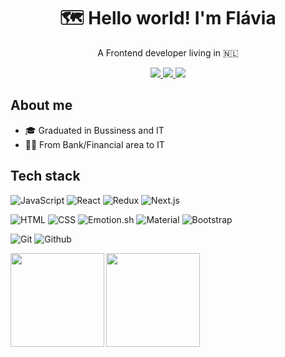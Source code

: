 
<div align='center'>
  <h1 align='center'> 
    🗺️ Hello world! I'm Flávia
  </h1>
  <p align='center'>
    A Frontend developer living in 🇳🇱
  </p>

  
  <a href="https://www.linkedin.com/in/flavia-ferri">
      <img src="https://img.shields.io/badge/LinkedIn-0077B5?style=for-the-badge&logo=linkedin&logoColor=white" />
  </a>
  <a href="https://flaviaferri.dev">
      <img src="https://img.shields.io/badge/flaviaferri.dev-0A0A0A?style=for-the-badge&logo=flaviaferri&logoColor=white" />
  </a>
  <a href="mailto: flavia_ferri@hotmail.com">
      <img src="https://img.shields.io/badge/Gmail-D14836?style=for-the-badge&logo=gmail&logoColor=white" />
  </a> 
</div>

## About me
- 🎓 Graduated in Bussiness and IT
- 👩‍💻 From Bank/Financial area to IT

## Tech stack
![JavaScript](https://img.shields.io/badge/JavaScript-F7DF1E?style=for-the-badge&logo=javascript&logoColor=black)
![React](https://img.shields.io/badge/React-20232A?style=for-the-badge&logo=react&logoColor=61DAFB)
![Redux](https://img.shields.io/badge/Redux-764abc?style=for-the-badge&logo=redux&logoColor=ffff)
![Next.js](https://img.shields.io/badge/Next-000?style=for-the-badge&logo=next.js&logoColor=ffff)

![HTML](https://img.shields.io/badge/HTML5-E34F26?style=for-the-badge&logo=html5&logoColor=white)
![CSS](https://img.shields.io/badge/CSS-239120?style=for-the-badge&logo=css3&logoColor=white)
![Emotion.sh](https://img.shields.io/badge/Emotion.sh-D36AC2?style=for-the-badge&logoColor=white)
![Material](https://img.shields.io/badge/Material--UI-0081CB?style=for-the-badge&logo=material-ui&logoColor=white)
![Bootstrap](https://img.shields.io/badge/Bootstrap-563D7C?style=for-the-badge&logo=bootstrap&logoColor=white)

![Git](https://img.shields.io/badge/git%20-%23F05033.svg?&style=for-the-badge&logo=git&logoColor=white) ![Github](https://img.shields.io/badge/github%20-%23121011.svg?&style=for-the-badge&logo=github&logoColor=white)

<p align="center">
  <a href="https://github.com/flaviaferri">
    <img height="150em" align="left" src="https://github-readme-stats.vercel.app/api?username=flaviaferri&show_icons=true" />
    <img height="150em" align="left" src="https://github-readme-stats.vercel.app/api/top-langs/?username=flaviaferri&layout=compact" />
  </a>
</p>

<!--
**flaviaferri/flaviaferri** is a ✨ _special_ ✨ repository because its `README.md` (this file) appears on your GitHub profile.

Here are some ideas to get you started:

- 🔭 I’m currently working on ...
- 🌱 I’m currently learning ...
- 👯 I’m looking to collaborate on ...
- 🤔 I’m looking for help with ...
- 💬 Ask me about ...
- 📫 How to reach me: ...
- 😄 Pronouns: ...
- ⚡ Fun fact: ...
-->
